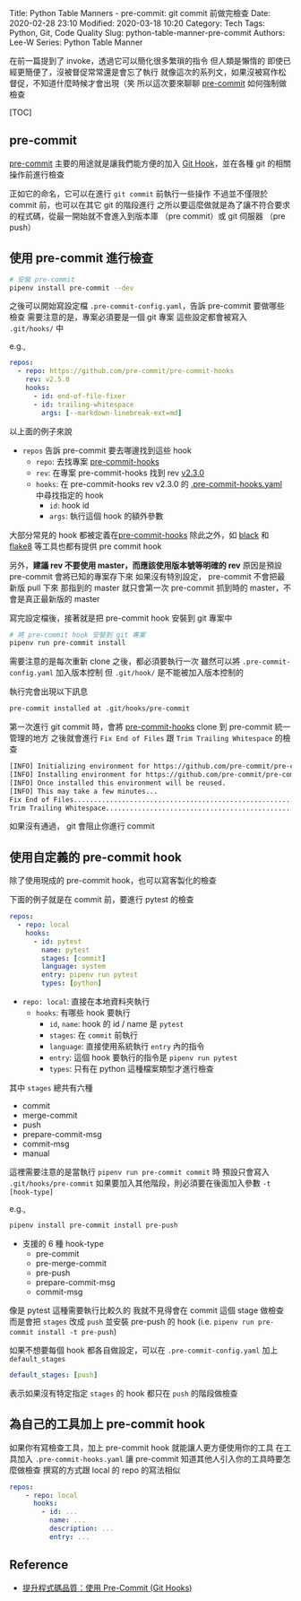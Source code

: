 Title: Python Table Manners - pre-commit: git commit 前做完檢查
Date: 2020-02-28 23:10
Modified: 2020-03-18 10:20
Category: Tech
Tags: Python, Git, Code Quality
Slug: python-table-manner-pre-commit
Authors: Lee-W
Series: Python Table Manner

在前一篇提到了 invoke，透過它可以簡化很多繁瑣的指令
但人類是懶惰的
即使已經更簡便了，沒被督促常常還是會忘了執行
就像這次的系列文，如果沒被寫作松督促，不知道什麼時候才會出現（笑
所以這次要來聊聊 [pre-commit](https://pre-commit.com) 如何強制做檢查

[TOC]

## pre-commit
[pre-commit](https://pre-commit.com/) 主要的用途就是讓我們能方便的加入 [Git Hook](https://git-scm.com/book/zh-tw/v2/Customizing-Git-Git-Hooks)，並在各種 git 的相關操作前進行檢查

正如它的命名，它可以在進行 `git commit` 前執行一些操作
不過並不僅限於 commit 前，也可以在其它 git 的階段進行
之所以要這麼做就是為了讓不符合要求的程式碼，從最一開始就不會進入到版本庫 （pre commit）或 git 伺服器 （pre push）

## 使用 pre-commit 進行檢查

```sh
# 安裝 pre-commit
pipenv install pre-commit --dev
```

之後可以開始寫設定檔 `.pre-commit-config.yaml`，告訴 pre-commit 要做哪些檢查
需要注意的是，專案必須要是一個 git 專案
這些設定都會被寫入 `.git/hooks/` 中

e.g.,

```yaml
repos:
  - repo: https://github.com/pre-commit/pre-commit-hooks
    rev: v2.5.0
    hooks:
      - id: end-of-file-fixer
      - id: trailing-whitespace
        args: [--markdown-linebreak-ext=md]
```

以上面的例子來說

* `repos` 告訴 pre-commit 要去哪邊找到這些 hook
    * `repo`: 去找專案 [pre-commit-hooks](https://github.com/pre-commit/pre-commit-hooks)
    * `rev`: 在專案 pre-commit-hooks 找到 rev [v2.3.0](https://github.com/pre-commit/pre-commit-hooks/tree/v2.3.0)
    * `hooks`: 在 pre-commit-hooks rev v2.3.0 的 [.pre-commit-hooks.yaml](https://github.com/pre-commit/pre-commit-hooks/blob/v2.3.0/.pre-commit-hooks.yaml) 中尋找指定的 hook
        * `id`: hook id
        * `args`: 執行這個 hook 的額外參數

大部分常見的 hook 都被定義在[pre-commit-hooks](https://github.com/pre-commit/pre-commit-hooks)
除此之外，如 [black](https://github.com/psf/black) 和 [flake8](https://gitlab.com/pycqa/flake8) 等工具也都有提供 pre commit hook

另外，**建議 rev 不要使用 master，而應該使用版本號等明確的 rev**
原因是預設 pre-commit 會將已知的專案存下來
如果沒有特別設定， pre-commit 不會把最新版 pull 下來
那指到的 master 就只會第一次 pre-commit 抓到時的 master，不會是真正最新版的 master

寫完設定檔後，接著就是把 pre-commit hook 安裝到 git 專案中

```sh
# 將 pre-commit hook 安裝到 git 專案
pipenv run pre-commit install
```

需要注意的是每次重新 clone 之後，都必須要執行一次
雖然可以將 `.pre-commit-config.yaml` 加入版本控制
但 `.git/hook/` 是不能被加入版本控制的

執行完會出現以下訊息

```sh
pre-commit installed at .git/hooks/pre-commit
```

第一次進行 git commit 時，會將 [pre-commit-hooks](https://github.com/pre-commit/pre-commit-hooks) clone 到 pre-commit 統一管理的地方
之後就會進行 `Fix End of Files` 跟 `Trim Trailing Whitespace` 的檢查

```sh
[INFO] Initializing environment for https://github.com/pre-commit/pre-commit-hooks.
[INFO] Installing environment for https://github.com/pre-commit/pre-commit-hooks.
[INFO] Once installed this environment will be reused.
[INFO] This may take a few minutes...
Fix End of Files.........................................................Passed
Trim Trailing Whitespace.................................................Passed
```

如果沒有通過， git 會阻止你進行 commit

## 使用自定義的 pre-commit hook
除了使用現成的 pre-commit hook，也可以寫客製化的檢查

下面的例子就是在 commit 前，要進行 pytest 的檢查

```yaml
repos:
  - repo: local
    hooks:
      - id: pytest
        name: pytest
        stages: [commit]
        language: system
        entry: pipenv run pytest
        types: [python]
```

* `repo: local`: 直接在本地資料夾執行
    * `hooks`: 有哪些 hook 要執行
        * `id`, `name`: hook 的 id / name 是 `pytest`
        * `stages`: 在 `commit` 前執行
        * `language`: 直接使用系統執行 `entry` 內的指令
        * `entry`: 這個 hook 要執行的指令是 `pipenv run pytest`
        * `types`: 只有在 python 這種檔案類型才進行檢查

其中 `stages` 總共有六種

* commit
* merge-commit
* push
* prepare-commit-msg
* commit-msg
* manual

這裡需要注意的是當執行 `pipenv run pre-commit commit` 時
預設只會寫入 `.git/hooks/pre-commit`
如果要加入其他階段，則必須要在後面加入參數 `-t [hook-type]`

e.g.,

```sh
pipenv install pre-commit install pre-push
```

* 支援的 6 種 hook-type
    * pre-commit
    * pre-merge-commit
    * pre-push
    * prepare-commit-msg
    * commit-msg

像是 pytest 這種需要執行比較久的
我就不見得會在 commit 這個 stage 做檢查
而是會把 `stages` 改成 `push`
並安裝 pre-push 的 hook (i.e. `pipenv run pre-commit install -t pre-push`)

如果不想要每個 hook 都各自做設定，可以在 `.pre-commit-config.yaml` 加上 `default_stages`

```yaml
default_stages: [push]
```

表示如果沒有特定指定 `stages` 的 hook 都只在 `push` 的階段做檢查

## 為自己的工具加上 pre-commit hook
如果你有寫檢查工具，加上 pre-commit hook 就能讓人更方便使用你的工具
在工具加入 `.pre-commit-hooks.yaml` 讓 pre-commit 知道其他人引入你的工具時要怎麼做檢查
撰寫的方式跟 local 的 repo 的寫法相似

```yaml
repos:
    - repo: local
      hooks:
        - id: ...
          name: ...
          description: ...
          entry: ...
```

## Reference
* [提升程式碼品質：使用 Pre-Commit (Git Hooks)](https://mropengate.blogspot.com/2019/08/pre-commit-git-hooks_4.html)
